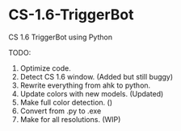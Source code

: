 # CS-1.6-TriggerBot
CS 1.6 TriggerBot using Python


TODO:

1. Optimize code.
2. Detect CS 1.6 window. (Added but still buggy)
3. Rewrite everything from ahk to python.
4. Update colors with new models. (Updated)
5. Make full color detection. ()
6. Convert from .py to .exe
7. Make for all resolutions. (WIP)
